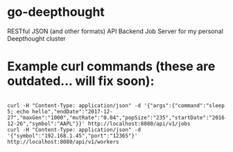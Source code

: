 # go-deepthought
RESTful JSON (and other formats) API Backend Job Server for my personal Deepthought cluster

# Example curl commands (these are outdated... will fix soon):
```

curl -H "Content-Type: application/json" -d '{"args":{"command":"sleep 5; echo hello","endDate":"2017-12-27","maxGen":"1000","mutRate":"0.04","popSize":"235","startDate":"2016-12-26","symbol":"AAPL"}}' http://localhost:8080/api/v1/jobs
curl -H "Content-Type: application/json" -d '{"symbol":"192.168.1.45","port":"12365"}' http://localhost:8080/api/v1/workers

```
